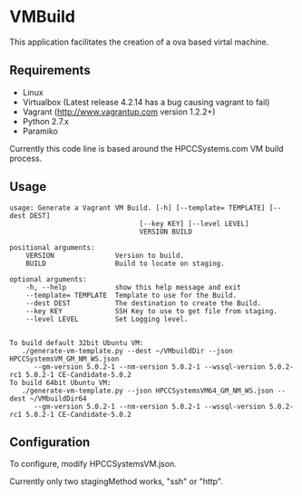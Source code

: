 
VMBuild
=======

This application facilitates the creation of a ova based virtal machine.

Requirements
------------

+ Linux
+ Virtualbox (Latest release 4.2.14 has a bug causing vagrant to fail)
+ Vagrant (http://www.vagrantup.com version 1.2.2+)
+ Python 2.7.x
+ Paramiko


Currently this code line is based around the HPCCSystems.com VM build process.

Usage
-----

    usage: Generate a Vagrant VM Build. [-h] [--template= TEMPLATE] [--dest DEST]
                                    [--key KEY] [--level LEVEL]
                                    VERSION BUILD

    positional arguments:
        VERSION               Version to build.
        BUILD                 Build to locate on staging.

    optional arguments:
        -h, --help            show this help message and exit
        --template= TEMPLATE  Template to use for the Build.
        --dest DEST           The destination to create the Build.
        --key KEY             SSH Key to use to get file from staging.
        --level LEVEL         Set Logging level.


    To build default 32bit Ubuntu VM:
       ./generate-vm-template.py --dest ~/VMbuildDir --json HPCCSystemsVM_GM_NM_WS.json
          --gm-version 5.0.2-1 --nm-version 5.0.2-1 --wssql-version 5.0.2-rc1 5.0.2-1 CE-Candidate-5.0.2
    To build 64bit Ubuntu VM:
       ./generate-vm-template.py --json HPCCSystemsVM64_GM_NM_WS.json --dest ~/VMbuildDir64
          --gm-version 5.0.2-1 --nm-version 5.0.2-1 --wssql-version 5.0.2-rc1 5.0.2-1 CE-Candidate-5.0.2


Configuration
-------------

To configure, modify HPCCSystemsVM.json.

Currently only two stagingMethod works, "ssh" or "http".
